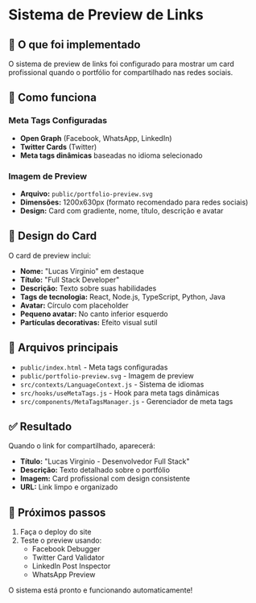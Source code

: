 # Sistema de Preview de Links

## 🎯 O que foi implementado

O sistema de preview de links foi configurado para mostrar um card profissional quando o portfólio for compartilhado nas redes sociais.

## 📱 Como funciona

### Meta Tags Configuradas
- **Open Graph** (Facebook, WhatsApp, LinkedIn)
- **Twitter Cards** (Twitter)
- **Meta tags dinâmicas** baseadas no idioma selecionado

### Imagem de Preview
- **Arquivo:** `public/portfolio-preview.svg`
- **Dimensões:** 1200x630px (formato recomendado para redes sociais)
- **Design:** Card com gradiente, nome, título, descrição e avatar

## 🎨 Design do Card

O card de preview inclui:
- **Nome:** "Lucas Virginio" em destaque
- **Título:** "Full Stack Developer" 
- **Descrição:** Texto sobre suas habilidades
- **Tags de tecnologia:** React, Node.js, TypeScript, Python, Java
- **Avatar:** Círculo com placeholder
- **Pequeno avatar:** No canto inferior esquerdo
- **Partículas decorativas:** Efeito visual sutil

## 🔧 Arquivos principais

- `public/index.html` - Meta tags configuradas
- `public/portfolio-preview.svg` - Imagem de preview
- `src/contexts/LanguageContext.js` - Sistema de idiomas
- `src/hooks/useMetaTags.js` - Hook para meta tags dinâmicas
- `src/components/MetaTagsManager.js` - Gerenciador de meta tags

## ✅ Resultado

Quando o link for compartilhado, aparecerá:
- **Título:** "Lucas Virginio - Desenvolvedor Full Stack"
- **Descrição:** Texto detalhado sobre o portfólio
- **Imagem:** Card profissional com design consistente
- **URL:** Link limpo e organizado

## 🚀 Próximos passos

1. Faça o deploy do site
2. Teste o preview usando:
   - Facebook Debugger
   - Twitter Card Validator
   - LinkedIn Post Inspector
   - WhatsApp Preview

O sistema está pronto e funcionando automaticamente!
